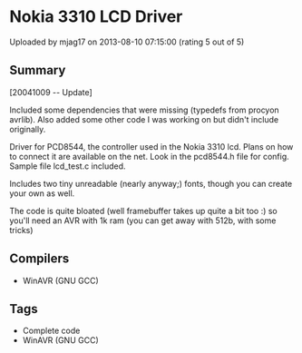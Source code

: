 # Nokia 3310 LCD Driver

Uploaded by mjag17 on 2013-08-10 07:15:00 (rating 5 out of 5)

## Summary

[20041009 -- Update]  

Included some dependencies that were missing (typedefs from procyon avrlib). Also added some other code I was working on but didn't include originally.


Driver for PCD8544, the controller used in the Nokia 3310 lcd. Plans on how to connect it are available on the net. Look in the pcd8544.h file for config. Sample file lcd\_test.c included.


Includes two tiny unreadable (nearly anyway;) fonts, though you can create your own as well.


The code is quite bloated (well framebuffer takes up quite a bit too :) so you'll need an AVR with 1k ram (you can get away with 512b, with some tricks)

## Compilers

- WinAVR (GNU GCC)

## Tags

- Complete code
- WinAVR (GNU GCC)
